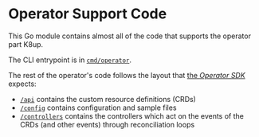 # Operator Support Code

This Go module contains almost all of the code that supports the operator part K8up.

The CLI entrypoint is in [`cmd/operator`](../cmd/operator).

The rest of the operator's code follows the layout that [the _Operator SDK_](https://sdk.operatorframework.io/docs/building-operators/golang/) expects:

- [`/api`](../api/v1) contains the custom resource definitions (CRDs)
- [`/config`](../config) contains configuration and sample files
- [`/controllers`](../controllers) contains the controllers which act on the events of the CRDs (and other events) through reconciliation loops
